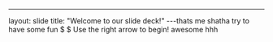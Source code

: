---
layout: slide
title: "Welcome to our slide deck!"
---thats me shatha try to have some fun
$ $
Use the right arrow to begin!
awesome hhh
